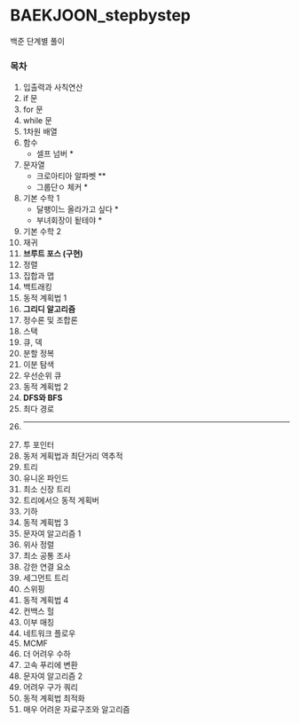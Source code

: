# BAEKJOON_stepbystep
백준 단계별 풀이

### 목차
1. 입출력과 사칙연산
2. if 문
3. for 문
4. while 문
5. 1차원 배열
6. 함수
    - 셀프 넘버 *
8. 문자열
    - 크로아티아 알파벳 **
    - 그룹단ㅇ 체커 *
10. 기본 수학 1
    - 달팽이느 올라가고 싶다 *
    - 부녀회장이 됱테야 *
12. 기본 수학 2
13. 재귀
14. **브루트 포스 (구현)**
15. 정렬
16. 집합과 맵
17. 백트래킹
18. 동적 계획법 1
19. **그리디 알고리즘**
20. 정수론 및 조합론
21. 스택
22. 큐, 덱
23. 분할 정복
24. 이분 탐색
25. 우선순위 큐
26. 동적 계획법 2
27. **DFS와 BFS**
28. 최다 경로
29. ---------------
30. 투 포인터
31. 동저 게획법과 최단거리 역추적
32. 트리
33. 유니온 파인드
34. 최소 신장 트리
35. 트리에서으 동적 게획버
36. 기하
37. 동적 계획법 3
38. 문자여 알고리즘 1
39. 위사 정렬
40. 최소 공통 조사
41. 강한 연결 요소
42. 세그먼트 트리
43. 스위핑
44. 동적 계획법 4
45. 컨백스 헐
46. 이부 매칭
47. 네트워크 플로우
48. MCMF
49. 더 어려우 수하
50. 고속 푸리에 변환
51. 문자여 알고리즘 2
52. 어려우 구가 쿼리
53. 동적 계획법 최적화
54. 매우 어려운 자료구조와 알고리즘
